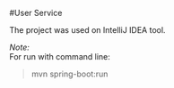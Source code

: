 #User Service  

The project was used on IntelliJ IDEA tool.

_Note:_   
For run with command line:  
> mvn spring-boot:run